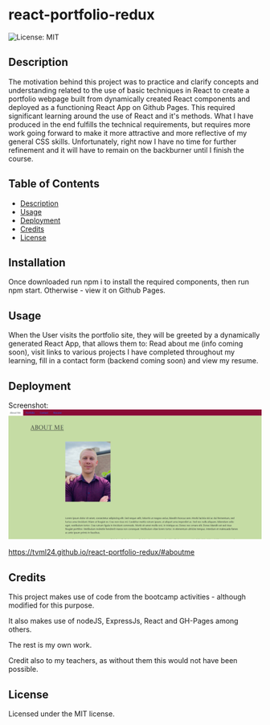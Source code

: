 # react-portfolio-redux

![License: MIT](https://img.shields.io/badge/License-MIT-yellow.svg)

## Description

The motivation behind this project was to practice and clarify concepts and understanding related to the use of basic techniques in React to create a portfolio webpage built from dynamically created React components and deployed as a functioning React App on Github Pages. This required significant learning around the use of React and it's methods. What I have produced in the end fulfills the technical requirements, but requires more work going forward to make it more attractive and more reflective of my general CSS skills. Unfortunately, right now I have no time for further refinement and it will have to remain on the backburner until I finish the course.

## Table of Contents

- [Description](#description)
- [Usage](#usage)
- [Deployment](#deployment)
- [Credits](#credits)
- [License](#license)


## Installation

Once downloaded run npm i to install the required components, then run npm start.
Otherwise - view it on Github Pages.

## Usage

When the User visits the portfolio site, they will be greeted by a dynamically generated React App, that allows them to:
Read about me (info coming soon), visit links to various projects I have completed throughout my learning, fill in a contact form (backend coming soon) and view my resume.

## Deployment

Screenshot:
![My Portfolio in React](./public/assets/images/screenportfolio.jpg)

https://tvml24.github.io/react-portfolio-redux/#aboutme

## Credits

This project makes use of code from the bootcamp activities - although modified for this purpose.

It also makes use of nodeJS, ExpressJs, React and GH-Pages among others.

The rest is my own work.

Credit also to my teachers, as without them this would not have been possible.

## License

Licensed under the MIT license.

